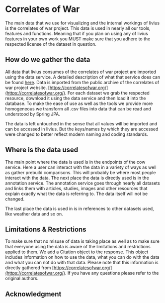# Correlates of War

The main data that we use for visualizing and the internal workings of livius is the correlates of war project. This
data is used in nearly all our tools, features and functions. Meaning that if you plan on using any of livius features in
your own work you MUST make sure that you adhere to the respected license of the dataset in question. 

## How do we gather the data

All data that livius consumes of the correlates of war project are imported using the data service. A detailed description 
of what that service does can be found [here](/services/#data). Data is imported from the public archive of the correlates 
of war project website. [https://correlatesofwar.org/](https://correlatesofwar.org/). For each dataset we grab the respected
resource, download it using the data service and then load it into the database. To make the ease of use as well as the 
tools we provide more homogeneous we transform all .csv files into data that can be read and understood by Spring JPA.

The data is left untouched in the sense that all values will be imported and can be accessed in livius. But the keys/names
by which they are accessed were changed to better reflect modern naming and coding standards.

## Where is the data used

The main point where the data is used is in the endpoints of the cow service. Here a user can interact with the data 
in a variety of ways as well as gather prebuild comparisons. This will probably be where most people interact with the 
data. The next place the data is directly used is in the annotation service. The annotation service goes through nearly 
all datasets and links them with articles, studies, images and other resources that explain exactly what the data is
referring to. The data itself will not be changed.

The last place the data is used in is in references to other datasets used, like weather data and so on.

## Limitations & Restrictions

To make sure that no misuse of data is taking place as well as to make sure that everyone using the data is aware of the
limitations and restrictions applied to them. We add a Citation object to the response. This object includes information
on how to use the data, what you can do with the data and what you can not do with that data. Please note that this
information is directly gathered from [https://correlatesofwar.org/](https://correlatesofwar.org/). If you have any
questions please refer to the original authors.

## Acknowledgment